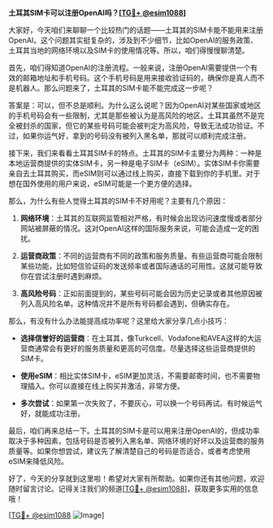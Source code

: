 **土耳其SIM卡可以注册OpenAI吗？[[TG💪+ @esim1088](https://t.me/s/esim1088)]**

大家好，今天咱们来聊聊一个比较热门的话题——土耳其的SIM卡能不能用来注册OpenAI。这个问题其实挺复杂的，涉及到不少细节，比如OpenAI的服务政策、土耳其当地的网络环境以及SIM卡的使用情况等。所以，咱们得慢慢聊清楚。

首先，咱们得知道OpenAI的注册流程。一般来说，注册OpenAI需要提供一个有效的邮箱地址和手机号码。这个手机号码是用来接收验证码的，确保你是真人而不是机器人。那么问题来了，土耳其的SIM卡能不能完成这一步呢？

答案是：可以，但不总是顺利。为什么这么说呢？因为OpenAI对某些国家或地区的手机号码会有一些限制，尤其是那些被认为是高风险的地区。土耳其虽然不是完全被封杀的国家，但它的某些号码可能会被判定为高风险，导致无法成功验证。不过，如果你运气好，拿到的号码没有被列入黑名单，那就可以顺利完成注册。

接下来，我们来看看土耳其SIM卡的特点。土耳其的SIM卡主要分为两种：一种是本地运营商提供的实体SIM卡，另一种是电子SIM卡（eSIM）。实体SIM卡你需要亲自去土耳其购买，而eSIM则可以通过线上购买，直接下载到你的手机里。对于想在国外使用的用户来说，eSIM可能是一个更方便的选择。

那么，为什么有些人觉得土耳其的SIM卡不好用呢？主要有几个原因：

1. **网络环境**：土耳其的互联网监管相对严格，有时候会出现访问速度慢或者部分网站被屏蔽的情况。这对OpenAI这样的国际服务来说，可能会造成一定的困扰。
   
2. **运营商政策**：不同的运营商有不同的政策和服务质量。有些运营商可能会限制某些功能，比如短信验证码的发送频率或者国际通话的可用性。这就可能导致你在尝试注册时遇到麻烦。

3. **高风险号码**：正如前面提到的，某些号码可能会因为历史记录或者其他原因被列入高风险名单。这种情况并不是所有号码都会遇到，但确实存在。

那么，有没有什么办法能提高成功率呢？这里给大家分享几点小技巧：

- **选择信誉好的运营商**：在土耳其，像Turkcell、Vodafone和AVEA这样的大运营商通常会有更好的服务质量和更高的可信度。尽量选择这些运营商提供的SIM卡。
  
- **使用eSIM**：相比实体SIM卡，eSIM更加灵活，不需要邮寄时间，也不需要物理插入。你可以直接在线上购买并激活，非常方便。

- **多次尝试**：如果第一次失败了，不要灰心，可以换一个号码再试。有时候运气好，就能成功注册。

最后，咱们再来总结一下。土耳其的SIM卡是可以用来注册OpenAI的，但成功率取决于多种因素，包括号码是否被列入黑名单、网络环境的好坏以及运营商的服务质量等。如果你想尝试，建议先了解清楚自己的号码是否适合，或者考虑使用eSIM来降低风险。

好了，今天的分享就到这里啦！希望对大家有所帮助。如果你还有其他问题，欢迎随时留言讨论。记得关注我们的频道[[TG💪+ @esim1088](https://t.me/s/esim1088)]，获取更多实用的信息哦！

[[TG💪+ @esim1088](https://t.me/s/esim1088) ![Image](https://i.postimg.cc/4NQfJmqS/Snipaste-2025-05-13-00-14-12.png)]
